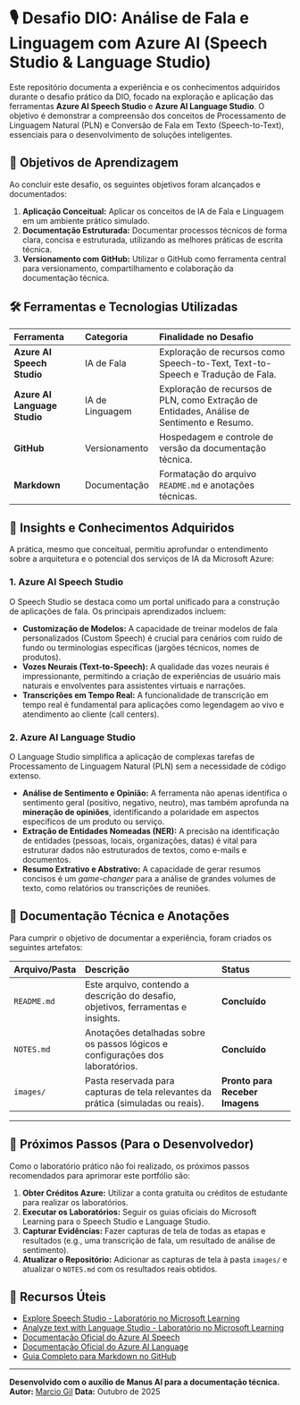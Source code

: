 # 🎙️ Desafio DIO: Análise de Fala e Linguagem com Azure AI (Speech Studio & Language Studio)

Este repositório documenta a experiência e os conhecimentos adquiridos durante o desafio prático da DIO, focado na exploração e aplicação das ferramentas **Azure AI Speech Studio** e **Azure AI Language Studio**. O objetivo é demonstrar a compreensão dos conceitos de Processamento de Linguagem Natural (PLN) e Conversão de Fala em Texto (Speech-to-Text), essenciais para o desenvolvimento de soluções inteligentes.

## 🎯 Objetivos de Aprendizagem

Ao concluir este desafio, os seguintes objetivos foram alcançados e documentados:

1.  **Aplicação Conceitual:** Aplicar os conceitos de IA de Fala e Linguagem em um ambiente prático simulado.
2.  **Documentação Estruturada:** Documentar processos técnicos de forma clara, concisa e estruturada, utilizando as melhores práticas de escrita técnica.
3.  **Versionamento com GitHub:** Utilizar o GitHub como ferramenta central para versionamento, compartilhamento e colaboração da documentação técnica.

## 🛠️ Ferramentas e Tecnologias Utilizadas

| Ferramenta | Categoria | Finalidade no Desafio |
| :--- | :--- | :--- |
| **Azure AI Speech Studio** | IA de Fala | Exploração de recursos como Speech-to-Text, Text-to-Speech e Tradução de Fala. |
| **Azure AI Language Studio** | IA de Linguagem | Exploração de recursos de PLN, como Extração de Entidades, Análise de Sentimento e Resumo. |
| **GitHub** | Versionamento | Hospedagem e controle de versão da documentação técnica. |
| **Markdown** | Documentação | Formatação do arquivo `README.md` e anotações técnicas. |

## 🧠 Insights e Conhecimentos Adquiridos

A prática, mesmo que conceitual, permitiu aprofundar o entendimento sobre a arquitetura e o potencial dos serviços de IA da Microsoft Azure:

### 1. Azure AI Speech Studio

O Speech Studio se destaca como um portal unificado para a construção de aplicações de fala. Os principais aprendizados incluem:

*   **Customização de Modelos:** A capacidade de treinar modelos de fala personalizados (Custom Speech) é crucial para cenários com ruído de fundo ou terminologias específicas (jargões técnicos, nomes de produtos).
*   **Vozes Neurais (Text-to-Speech):** A qualidade das vozes neurais é impressionante, permitindo a criação de experiências de usuário mais naturais e envolventes para assistentes virtuais e narrações.
*   **Transcrições em Tempo Real:** A funcionalidade de transcrição em tempo real é fundamental para aplicações como legendagem ao vivo e atendimento ao cliente (call centers).

### 2. Azure AI Language Studio

O Language Studio simplifica a aplicação de complexas tarefas de Processamento de Linguagem Natural (PLN) sem a necessidade de código extenso.

*   **Análise de Sentimento e Opinião:** A ferramenta não apenas identifica o sentimento geral (positivo, negativo, neutro), mas também aprofunda na **mineração de opiniões**, identificando a polaridade em aspectos específicos de um produto ou serviço.
*   **Extração de Entidades Nomeadas (NER):** A precisão na identificação de entidades (pessoas, locais, organizações, datas) é vital para estruturar dados não estruturados de textos, como e-mails e documentos.
*   **Resumo Extrativo e Abstrativo:** A capacidade de gerar resumos concisos é um *game-changer* para a análise de grandes volumes de texto, como relatórios ou transcrições de reuniões.

## 📝 Documentação Técnica e Anotações

Para cumprir o objetivo de documentar a experiência, foram criados os seguintes artefatos:

| Arquivo/Pasta | Descrição | Status |
| :--- | :--- | :--- |
| `README.md` | Este arquivo, contendo a descrição do desafio, objetivos, ferramentas e insights. | **Concluído** |
| `NOTES.md` | Anotações detalhadas sobre os passos lógicos e configurações dos laboratórios. | **Concluído** |
| `images/` | Pasta reservada para capturas de tela relevantes da prática (simuladas ou reais). | **Pronto para Receber Imagens** |

---

## 🚀 Próximos Passos (Para o Desenvolvedor)

Como o laboratório prático não foi realizado, os próximos passos recomendados para aprimorar este portfólio são:

1.  **Obter Créditos Azure:** Utilizar a conta gratuita ou créditos de estudante para realizar os laboratórios.
2.  **Executar os Laboratórios:** Seguir os guias oficiais do Microsoft Learning para o Speech Studio e Language Studio.
3.  **Capturar Evidências:** Fazer capturas de tela de todas as etapas e resultados (e.g., uma transcrição de fala, um resultado de análise de sentimento).
4.  **Atualizar o Repositório:** Adicionar as capturas de tela à pasta `images/` e atualizar o `NOTES.md` com os resultados reais obtidos.

## 🔗 Recursos Úteis

*   [Explore Speech Studio - Laboratório no Microsoft Learning](https://learn.microsoft.com/en-us/azure/ai-services/speech-service/speech-studio-overview)
*   [Analyze text with Language Studio - Laboratório no Microsoft Learning](https://learn.microsoft.com/en-us/azure/ai-services/language-service/overview)
*   [Documentação Oficial do Azure AI Speech](https://azure.microsoft.com/en-us/products/ai-services/ai-speech)
*   [Documentação Oficial do Azure AI Language](https://azure.microsoft.com/en-us/products/ai-services/ai-language)
*   [Guia Completo para Markdown no GitHub](https://docs.github.com/pt/get-started/writing-on-github/getting-started-with-writing-and-formatting-on-github/basic-writing-and-formatting-syntax)

---
**Desenvolvido com o auxílio de Manus AI para a documentação técnica.**
**Autor:** [Marcio Gil](https://github.com/MarcioGil)
**Data:** Outubro de 2025
